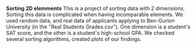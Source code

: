 **Sorting 2D elemments**
This is a project of sorting data with 2 dimensions.
Sorting this data is complicated when having incomparable elements.
We used random data, and real data of applicants applying to Ben-Gurion University (in the "Real Students Grades.csv").
One dimension is a student's SAT score, and the other is a student's high-school GPA.
We checked several sorting algorithms, created plots of our findings.
